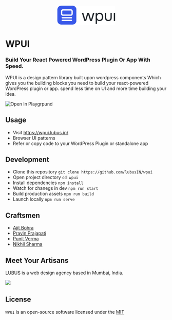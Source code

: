 <p  align="center"><img width="180px" src="https://raw.githubusercontent.com/lubusIN/wpui/9495122a127424b01d2c71d0e4ffb82d8a7bcf3c/src/img/wpui_logo.svg"></p>


# WPUI
### Build Your React Powered WordPress Plugin Or App With Speed.
WPUI is a design pattern library built upon wordpress components Which gives you the building blocks you need to build your react-powered WordPress plugin or app. spend less time on UI and more time building your idea.


<img src="assets/screenshot.png" alt="Open In Playgrpund" />

## Usage
- Visit https://wpui.lubus.in/
- Browser UI patterns
- Refer or copy code to your WordPress Plugin or standalone app

## Development 
- Clone this repository `git clone https://github.com/lubusIN/wpui`
- Open project directory `cd wpui`
- Install dependencies `npm install`
- Watch for chanegs in dev `npm run start`
- Build production assets `npm run build`
- Launch locally `npm run serve`

## Craftsmen
- [Ajit Bohra](https://twitter.com/ajitbohra)
- [Pravin Prajapati](https://twitter.com/buddhamaan)
- [Punit Verma](https://github.com/punitverma123)
- [Nikhil Sharma](https://github.com/NikhilSharma666)

## Meet Your Artisans
[LUBUS](http://lubus.in) is a web design agency based in Mumbai, India.

<a href="https://lubus.in/">
<img src="https://user-images.githubusercontent.com/1039236/40877801-3fa8ccf6-66a4-11e8-8f42-19ed4e883ce9.png" />
</a>

## License

`WPUI` is an open-source software licensed under the [MIT](LICENSE)